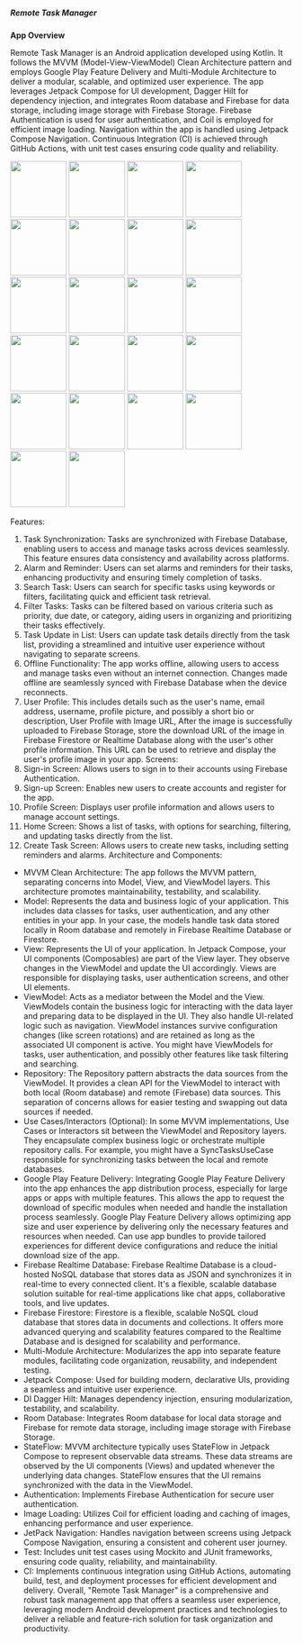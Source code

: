 <H5>Remote Task Manager</H5>
<b>App Overview</b>

Remote Task Manager is an Android application developed using Kotlin. It follows the MVVM (Model-View-ViewModel) Clean Architecture pattern and employs Google Play Feature Delivery and Multi-Module Architecture to deliver a modular, scalable, and optimized user experience. The app leverages Jetpack Compose for UI development, Dagger Hilt for dependency injection, and integrates Room database and Firebase for data storage, including image storage with Firebase Storage. Firebase Authentication is used for user authentication, and Coil is employed for efficient image loading. Navigation within the app is handled using Jetpack Compose Navigation. Continuous Integration (CI) is achieved through GitHub Actions, with unit test cases ensuring code quality and reliability.

<p float="left">
<img src="https://github.com/nagarajudbng/RemoteTaskManager/assets/2852460/2824fbd7-10b4-4723-8ed2-17ec18c17ff7" width="100" />
<img src="https://github.com/nagarajudbng/RemoteTaskManager/assets/2852460/422ae98c-2293-4ebd-a767-afc12d87d904" width="100" />
<img src="https://github.com/nagarajudbng/RemoteTaskManager/assets/2852460/000917c9-6fff-4e7a-9ec5-80338e4f6346" width="100" />
<img src="https://github.com/nagarajudbng/RemoteTaskManager/assets/2852460/e5698eef-7fd5-4bb2-ac67-0d38c6c0fb74" width="100" />
<img src="https://github.com/nagarajudbng/RemoteTaskManager/assets/2852460/8d504d94-78fc-4f04-b635-beacb041c29d" width="100" />
<img src="https://github.com/nagarajudbng/RemoteTaskManager/assets/2852460/a47197d4-b7d1-45dc-977d-618a050a517c" width="100" />
<img src="https://github.com/nagarajudbng/RemoteTaskManager/assets/2852460/1097eb1b-1c10-4505-bbf2-4236661ec1dd" width="100" />
<img src="https://github.com/nagarajudbng/RemoteTaskManager/assets/2852460/b6ab9062-2d66-498d-823d-a2a78417ac5d" width="100" />
<img src="https://github.com/nagarajudbng/RemoteTaskManager/assets/2852460/c95f174a-a5b3-49ce-853d-e516a1afceb4" width="100" />
<img src="https://github.com/nagarajudbng/RemoteTaskManager/assets/2852460/18472d53-d566-408f-bb0b-211c7a8eab10" width="100" />
<img src="https://github.com/nagarajudbng/RemoteTaskManager/assets/2852460/0576da63-27cc-42f7-a683-9c32978f8462" width="100" />
<img src="https://github.com/nagarajudbng/RemoteTaskManager/assets/2852460/8be7af09-d72a-4e90-9c55-6811edbcb6e5" width="100" />
<img src="https://github.com/nagarajudbng/RemoteTaskManager/assets/2852460/dc013afd-bdc8-4761-a499-345b66610a2c" width="100" />
<img src="https://github.com/nagarajudbng/RemoteTaskManager/assets/2852460/6b573857-e582-4873-805b-ee22c6e9780b" width="100" />
<img src="https://github.com/nagarajudbng/RemoteTaskManager/assets/2852460/f32cd576-c9f9-4b7c-b5d8-73eed93a40f8" width="100" />
<img src="https://github.com/nagarajudbng/RemoteTaskManager/assets/2852460/0bff9f0f-9995-4cd4-aa34-539fde400836" width="100" />
<img src="https://github.com/nagarajudbng/RemoteTaskManager/assets/2852460/25013fc7-abbf-4283-885c-68a1a6b11bc8" width="100" />
<img src="https://github.com/nagarajudbng/RemoteTaskManager/assets/2852460/c6975725-95d4-48f7-b67f-40371b9c316a" width="100" />
<img src="https://github.com/nagarajudbng/RemoteTaskManager/assets/2852460/164a8693-03ca-4447-89ed-8f1b602d43db" width="100" />
<img src="https://github.com/nagarajudbng/RemoteTaskManager/assets/2852460/6bce7c83-209a-4559-9c4b-a93ce9e25c17" width="100" />
<img src="https://github.com/nagarajudbng/RemoteTaskManager/assets/2852460/9b24ce7f-21b5-4d52-be82-bd02cdb74539" width="100" />
<img src="https://github.com/nagarajudbng/RemoteTaskManager/assets/2852460/d36a1574-f407-42c8-b7ff-e963af48e237" width="100" />
</p>

Features:
1. Task Synchronization: Tasks are synchronized with Firebase Database, enabling users to access and manage tasks across devices seamlessly. This feature ensures data consistency and availability across platforms.
2. Alarm and Reminder: Users can set alarms and reminders for their tasks, enhancing productivity and ensuring timely completion of tasks.
3. Search Task: Users can search for specific tasks using keywords or filters, facilitating quick and efficient task retrieval.
4. Filter Tasks: Tasks can be filtered based on various criteria such as priority, due date, or category, aiding users in organizing and prioritizing their tasks effectively.
5. Task Update in List: Users can update task details directly from the task list, providing a streamlined and intuitive user experience without navigating to separate screens.
6. Offline Functionality: The app works offline, allowing users to access and manage tasks even without an internet connection. Changes made offline are seamlessly synced with Firebase Database when the device reconnects.
7. User Profile: This includes details such as the user's name, email address, username, profile picture, and possibly a short bio or description, User Profile with Image URL, After the image is successfully uploaded to Firebase Storage, store the download URL of the image in Firebase Firestore or Realtime Database along with the user's other profile information. This URL can be used to retrieve and display the user's profile image in your app.
Screens:
1. Sign-in Screen: Allows users to sign in to their accounts using Firebase Authentication.
2. Sign-up Screen: Enables new users to create accounts and register for the app.
3. Profile Screen: Displays user profile information and allows users to manage account settings.
4. Home Screen: Shows a list of tasks, with options for searching, filtering, and updating tasks directly from the list.
5. Create Task Screen: Allows users to create new tasks, including setting reminders and alarms.
Architecture and Components:
* MVVM Clean Architecture: The app follows the MVVM pattern, separating concerns into Model, View, and ViewModel layers. This architecture promotes maintainability, testability, and scalability.
* Model: Represents the data and business logic of your application. This includes data classes for tasks, user authentication, and any other entities in your app. In your case, the models handle task data stored locally in Room database and remotely in Firebase Realtime Database or Firestore.
* View: Represents the UI of your application. In Jetpack Compose, your UI components (Composables) are part of the View layer. They observe changes in the ViewModel and update the UI accordingly. Views are responsible for displaying tasks, user authentication screens, and other UI elements.
* ViewModel: Acts as a mediator between the Model and the View. ViewModels contain the business logic for interacting with the data layer and preparing data to be displayed in the UI. They also handle UI-related logic such as navigation. ViewModel instances survive configuration changes (like screen rotations) and are retained as long as the associated UI component is active. You might have ViewModels for tasks, user authentication, and possibly other features like task filtering and searching.
* Repository: The Repository pattern abstracts the data sources from the ViewModel. It provides a clean API for the ViewModel to interact with both local (Room database) and remote (Firebase) data sources. This separation of concerns allows for easier testing and swapping out data sources if needed.
* Use Cases/Interactors (Optional): In some MVVM implementations, Use Cases or Interactors sit between the ViewModel and Repository layers. They encapsulate complex business logic or orchestrate multiple repository calls. For example, you might have a SyncTasksUseCase responsible for synchronizing tasks between the local and remote databases.
* Google Play Feature Delivery: Integrating Google Play Feature Delivery into the app enhances the app distribution process, especially for large apps or apps with multiple features. This allows the app to request the download of specific modules when needed and handle the installation process seamlessly. Google Play Feature Delivery allows optimizing app size and user experience by delivering only the necessary features and resources when needed. Can use app bundles to provide tailored experiences for different device configurations and reduce the initial download size of the app.
* Firebase Realtime Database: Firebase Realtime Database is a cloud-hosted NoSQL database that stores data as JSON and synchronizes it in real-time to every connected client. It's a flexible, scalable database solution suitable for real-time applications like chat apps, collaborative tools, and live updates.
* Firebase Firestore: Firestore is a flexible, scalable NoSQL cloud database that stores data in documents and collections. It offers more advanced querying and scalability features compared to the Realtime Database and is designed for scalability and performance.
* Multi-Module Architecture: Modularizes the app into separate feature modules, facilitating code organization, reusability, and independent testing.
* Jetpack Compose: Used for building modern, declarative UIs, providing a seamless and intuitive user experience.
* DI Dagger Hilt: Manages dependency injection, ensuring modularization, testability, and scalability.
* Room Database: Integrates Room database for local data storage and Firebase for remote data storage, including image storage with Firebase Storage.
* StateFlow: MVVM architecture typically uses  StateFlow in Jetpack Compose to represent observable data streams. These data streams are observed by the UI components (Views) and updated whenever the underlying data changes. StateFlow ensures that the UI remains synchronized with the data in the ViewModel.
* Authentication: Implements Firebase Authentication for secure user authentication.
* Image Loading: Utilizes Coil for efficient loading and caching of images, enhancing performance and user experience.
* JetPack Navigation: Handles navigation between screens using Jetpack Compose Navigation, ensuring a consistent and coherent user journey.
* Test: Includes unit test cases using Mockito and JUnit frameworks, ensuring code quality, reliability, and maintainability.
* CI: Implements continuous integration using GitHub Actions, automating build, test, and deployment processes for efficient development and delivery.
Overall, "Remote Task Manager" is a comprehensive and robust task management app that offers a seamless user experience, leveraging modern Android development practices and technologies to deliver a reliable and feature-rich solution for task organization and productivity.


